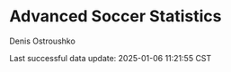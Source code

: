 # Advanced Soccer Statistics
Denis Ostroushko

<!-- gfm -->

Last successful data update: 2025-01-06 11:21:55 CST
